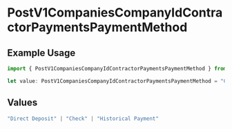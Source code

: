 # PostV1CompaniesCompanyIdContractorPaymentsPaymentMethod

## Example Usage

```typescript
import { PostV1CompaniesCompanyIdContractorPaymentsPaymentMethod } from "@gusto/embedded-api/models/operations";

let value: PostV1CompaniesCompanyIdContractorPaymentsPaymentMethod = "Check";
```

## Values

```typescript
"Direct Deposit" | "Check" | "Historical Payment"
```